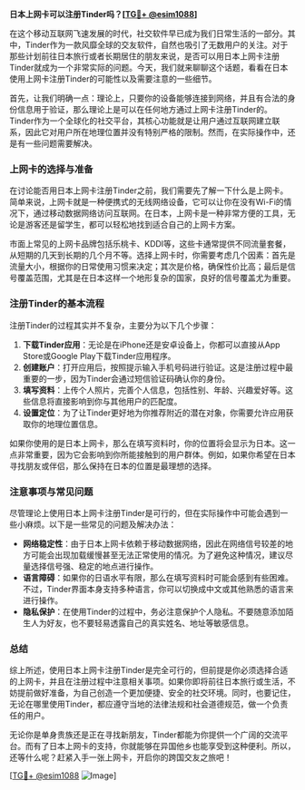 **日本上网卡可以注册Tinder吗？[[TG💪+ @esim1088](https://t.me/s/esim1088)]**

在这个移动互联网飞速发展的时代，社交软件早已成为我们日常生活的一部分。其中，Tinder作为一款风靡全球的交友软件，自然也吸引了无数用户的关注。对于那些计划前往日本旅行或者长期居住的朋友来说，是否可以用日本上网卡注册Tinder就成为一个非常实际的问题。今天，我们就来聊聊这个话题，看看在日本使用上网卡注册Tinder的可能性以及需要注意的一些细节。

首先，让我们明确一点：理论上，只要你的设备能够连接到网络，并且有合法的身份信息用于验证，那么理论上是可以在任何地方通过上网卡注册Tinder的。Tinder作为一个全球化的社交平台，其核心功能就是让用户通过互联网建立联系，因此它对用户所在地理位置并没有特别严格的限制。然而，在实际操作中，还是有一些问题需要解决。

### 上网卡的选择与准备

在讨论能否用日本上网卡注册Tinder之前，我们需要先了解一下什么是上网卡。简单来说，上网卡就是一种便携式的无线网络设备，它可以让你在没有Wi-Fi的情况下，通过移动数据网络访问互联网。在日本，上网卡是一种非常方便的工具，无论是游客还是留学生，都可以轻松地找到适合自己的上网卡方案。

市面上常见的上网卡品牌包括乐桃卡、KDDI等，这些卡通常提供不同流量套餐，从短期的几天到长期的几个月不等。选择上网卡时，你需要考虑几个因素：首先是流量大小，根据你的日常使用习惯来决定；其次是价格，确保性价比高；最后是信号覆盖范围，尤其是在日本这样一个地形复杂的国家，良好的信号覆盖尤为重要。

### 注册Tinder的基本流程

注册Tinder的过程其实并不复杂，主要分为以下几个步骤：

1. **下载Tinder应用**：无论是在iPhone还是安卓设备上，你都可以直接从App Store或Google Play下载Tinder应用程序。
2. **创建账户**：打开应用后，按照提示输入手机号码进行验证。这是注册过程中最重要的一步，因为Tinder会通过短信验证码确认你的身份。
3. **填写资料**：上传个人照片，完善个人信息，包括性别、年龄、兴趣爱好等。这些信息将直接影响到你与其他用户的匹配度。
4. **设置定位**：为了让Tinder更好地为你推荐附近的潜在对象，你需要允许应用获取你的地理位置信息。

如果你使用的是日本上网卡，那么在填写资料时，你的位置将会显示为日本。这一点非常重要，因为它会影响到你所能接触到的用户群体。例如，如果你希望在日本寻找朋友或伴侣，那么保持在日本的位置是最理想的选择。

### 注意事项与常见问题

尽管理论上使用日本上网卡注册Tinder是可行的，但在实际操作中可能会遇到一些小麻烦。以下是一些常见的问题及解决办法：

- **网络稳定性**：由于日本上网卡依赖于移动数据网络，因此在网络信号较差的地方可能会出现加载缓慢甚至无法正常使用的情况。为了避免这种情况，建议尽量选择信号强、稳定的地点进行操作。
- **语言障碍**：如果你的日语水平有限，那么在填写资料时可能会感到有些困难。不过，Tinder界面本身支持多种语言，你可以切换成中文或其他熟悉的语言来进行操作。
- **隐私保护**：在使用Tinder的过程中，务必注意保护个人隐私。不要随意添加陌生人为好友，也不要轻易透露自己的真实姓名、地址等敏感信息。

### 总结

综上所述，使用日本上网卡注册Tinder是完全可行的，但前提是你必须选择合适的上网卡，并且在注册过程中注意相关事项。如果你即将前往日本旅行或生活，不妨提前做好准备，为自己创造一个更加便捷、安全的社交环境。同时，也要记住，无论在哪里使用Tinder，都应遵守当地的法律法规和社会道德规范，做一个负责任的用户。

无论你是单身贵族还是正在寻找新朋友，Tinder都能为你提供一个广阔的交流平台。而有了日本上网卡的支持，你就能够在异国他乡也能享受到这种便利。所以，还等什么呢？赶紧入手一张上网卡，开启你的跨国交友之旅吧！

[[TG💪+ @esim1088](https://t.me/s/esim1088) ![Image](https://i.postimg.cc/4NQfJmqS/Snipaste-2025-05-13-00-14-12.png)]